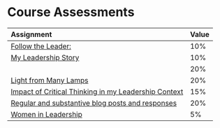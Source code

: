 # Course Assessments

| Assignment | Value |
| :--- | :--- |
| [Follow the Leader: ](follow-the-leader.md) | 10% |
| [My Leadership Story](leadership-story.md) | 10% |
|  | 20% |
| [Light from Many Lamps](light-from-many-lamps.md) | 20% |
| [Impact of Critical Thinking in my Leadership Context](critical-thinking.md) | 15% |
| [Regular and substantive blog posts and responses](blogging.md) | 20% |
| [Women in Leadership](/women-in-leadership.md) | 5% |



